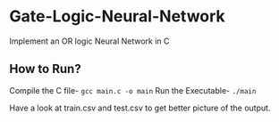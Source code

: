 # Gate-Logic-Neural-Network
Implement an OR logic Neural Network in C

## How to Run?
Compile the C file-
`gcc main.c -o main`
Run the Executable-
`./main`

Have a look at train.csv and test.csv to get  better picture of the output.
